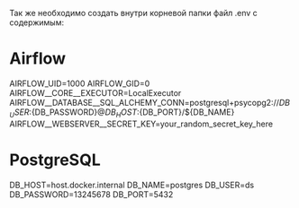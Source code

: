 Так же необходимо создать внутри корневой папки файл .env с содержимым: 
# Airflow
AIRFLOW_UID=1000
AIRFLOW_GID=0
AIRFLOW__CORE__EXECUTOR=LocalExecutor
AIRFLOW__DATABASE__SQL_ALCHEMY_CONN=postgresql+psycopg2://${DB_USER}:${DB_PASSWORD}@${DB_HOST}:${DB_PORT}/${DB_NAME}
AIRFLOW__WEBSERVER__SECRET_KEY=your_random_secret_key_here

# PostgreSQL
DB_HOST=host.docker.internal
DB_NAME=postgres
DB_USER=ds
DB_PASSWORD=13245678
DB_PORT=5432
